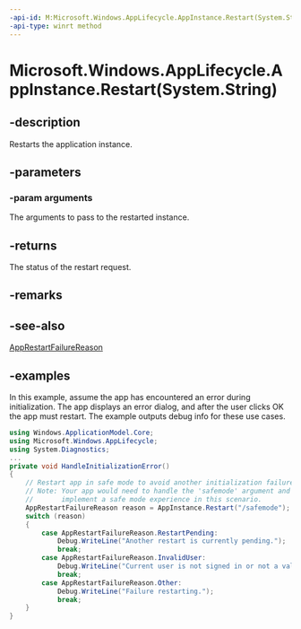 ```yaml
---
-api-id: M:Microsoft.Windows.AppLifecycle.AppInstance.Restart(System.String)
-api-type: winrt method
---
```


# Microsoft.Windows.AppLifecycle.AppInstance.Restart(System.String)

<!--
public static Windows.ApplicationModel.Core.AppRestartFailureReason Restart (string arguments);
-->

## -description

Restarts the application instance.

## -parameters

### -param arguments

The arguments to pass to the restarted instance.

## -returns

The status of the restart request.

## -remarks

## -see-also

[AppRestartFailureReason](/uwp/api/windows.applicationmodel.core.apprestartfailurereason)

## -examples

In this example, assume the app has encountered an error during initialization. The app displays an error dialog, and after the user clicks OK the app must restart. The example outputs debug info for these use cases.

```csharp
using Windows.ApplicationModel.Core;
using Microsoft.Windows.AppLifecycle;
using System.Diagnostics;
...
private void HandleInitializationError()
{   
    // Restart app in safe mode to avoid another initialization failure.
    // Note: Your app would need to handle the 'safemode' argument and
    //       implement a safe mode experience in this scenario.
    AppRestartFailureReason reason = AppInstance.Restart("/safemode");
    switch (reason)
    {
        case AppRestartFailureReason.RestartPending:
            Debug.WriteLine("Another restart is currently pending.");
            break;
        case AppRestartFailureReason.InvalidUser:
            Debug.WriteLine("Current user is not signed in or not a valid user.");
            break;
        case AppRestartFailureReason.Other:
            Debug.WriteLine("Failure restarting.");
            break;
    }
}
```
